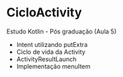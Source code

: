 # CicloActivity
Estudo Kotlin - Pós graduação (Aula 5)
* Intent utilizando putExtra
* Ciclo de vida da Activity
* ActivityResultLaunch
* Implementação menuItem

